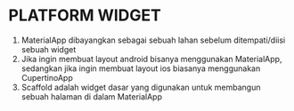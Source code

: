 # PLATFORM WIDGET

1. MaterialApp dibayangkan sebagai sebuah lahan sebelum ditempati/diisi sebuah widget
2. Jika ingin membuat layout android bisanya menggunakan MaterialApp, sedangkan jika ingin membuat layout ios biasanya menggunakan CupertinoApp
3. Scaffold adalah widget dasar yang digunakan untuk membangun sebuah halaman di dalam MaterialApp